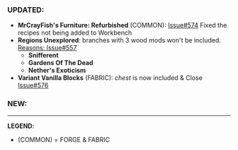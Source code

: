 ### UPDATED:
- **MrCrayFish's Furniture: Refurbished** (COMMON): [Issue#574](https://github.com/MehVahdJukaar/WoodGood/issues/574) Fixed the recipes not being added to Workbench
- **Regions Unexplored**: branches with 3 wood mods won't be included. [Reasons: Issue#557](https://github.com/MehVahdJukaar/WoodGood/issues/557)
  - **Snifferent** 
  - **Gardens Of The Dead** 
  - **Nether's Exoticism**
- **Variant Vanilla Blocks** (FABRIC): _chest_ is now included & Close [Issue#576](https://github.com/MehVahdJukaar/WoodGood/issues/576)

### NEW:

---
**LEGEND**:
- (COMMON) = FORGE & FABRIC